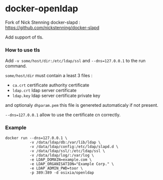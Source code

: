 # docker-openldap

Fork of Nick Stenning docker-slapd :
https://github.com/nickstenning/docker-slapd

Add support of tls.

### How to use tls

Add `-v some/host/dir:/etc/ldap/ssl` and `--dns=127.0.0.1` to the run command.

`some/host/dir` must contain a least 3 files :
- `ca.crt` certificate authority certificate
- `ldap.crt` ldap server certificate
- `ldap.key` ldap server certificate private key

and optionaly `dhparam.pem` this file is genereted automaticaly if not present.

`--dns=127.0.0.1` allow to use the certificate cn correctly.


### Example

    docker run --dns=127.0.0.1 \
               -v /data/ldap/db:/var/lib/ldap \
               -v /data/ldap/config:/etc/ldap/slapd.d \
               -v /data/ldap/ssl/:/etc/ldap/ssl \
               -v /data/ldap/log/:/var/log \
               -e LDAP_DOMAIN=example.com \
               -e LDAP_ORGANISATION="Example Corp." \
               -e LDAP_ADMIN_PWD=toor \
               -p 389:389 -d osixia/openldap

